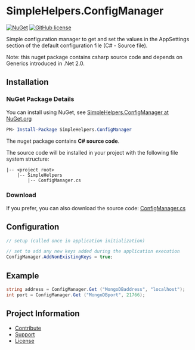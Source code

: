 SimpleHelpers.ConfigManager
===========

[![NuGet](https://img.shields.io/nuget/v/SimpleHelpers.ConfigManager.svg?maxAge=1200&style=flat-square)](https://www.nuget.org/packages/SimpleHelpers.ConfigManager/)
[![GitHub license](https://img.shields.io/badge/license-MIT-brightgreen.svg?maxAge=3600&style=flat-square)](https://raw.githubusercontent.com/khalidsalomao/SimpleHelpers.Net/master/SimpleHelpers/LICENSE.txt)

Simple configuration manager to get and set the values in the AppSettings section of the default configuration file (C# - Source file).

Note: this nuget package contains csharp source code and depends on Generics introduced in .Net 2.0.


Installation
------------

### NuGet Package Details

You can install using NuGet, see [SimpleHelpers.ConfigManager at NuGet.org](https://www.nuget.org/packages/SimpleHelpers.ConfigManager/)

```powershell
PM> Install-Package SimpleHelpers.ConfigManager
```

The nuget package contains **C# source code**.

The source code will be installed in your project with the following file system structure:

```
|-- <project root>
    |-- SimpleHelpers
        |-- ConfigManager.cs
```

### Download

If you prefer, you can also download the source code: [ConfigManager.cs](https://raw.githubusercontent.com/khalidsalomao/SimpleHelpers.Net/master/SimpleHelpers/ConfigManager.cs)


Configuration
-------------

```csharp
// setup (called once in application initialization)

// set to add any new keys added during the application execution
ConfigManager.AddNonExistingKeys = true;
```

Example
-------

```csharp
string address = ConfigManager.Get ("MongoDBaddress", "localhost");
int port = ConfigManager.Get ("MongoDBport", 21766);
```


Project Information
-------------------

* [Contribute](../#contribute)
* [Support](../#support)
* [License](../#license)
